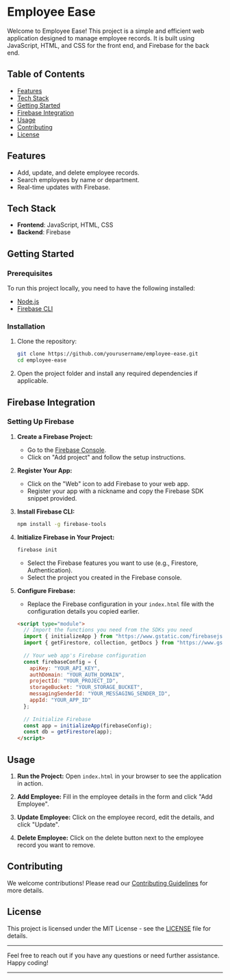 # Employee Ease

Welcome to Employee Ease! This project is a simple and efficient web application designed to manage employee records. It is built using JavaScript, HTML, and CSS for the front end, and Firebase for the back end.

## Table of Contents
- [Features](#features)
- [Tech Stack](#tech-stack)
- [Getting Started](#getting-started)
- [Firebase Integration](#firebase-integration)
- [Usage](#usage)
- [Contributing](#contributing)
- [License](#license)

## Features
- Add, update, and delete employee records.
- Search employees by name or department.
- Real-time updates with Firebase.

## Tech Stack
- **Frontend**: JavaScript, HTML, CSS
- **Backend**: Firebase

## Getting Started

### Prerequisites
To run this project locally, you need to have the following installed:
- [Node.js](https://nodejs.org/)
- [Firebase CLI](https://firebase.google.com/docs/cli)

### Installation
1. Clone the repository:
    ```bash
    git clone https://github.com/yourusername/employee-ease.git
    cd employee-ease
    ```

2. Open the project folder and install any required dependencies if applicable.

## Firebase Integration

### Setting Up Firebase

1. **Create a Firebase Project:**
   - Go to the [Firebase Console](https://console.firebase.google.com/).
   - Click on "Add project" and follow the setup instructions.

2. **Register Your App:**
   - Click on the "Web" icon to add Firebase to your web app.
   - Register your app with a nickname and copy the Firebase SDK snippet provided.

3. **Install Firebase CLI:**
   ```bash
   npm install -g firebase-tools
   ```

4. **Initialize Firebase in Your Project:**
   ```bash
   firebase init
   ```
   - Select the Firebase features you want to use (e.g., Firestore, Authentication).
   - Select the project you created in the Firebase console.

5. **Configure Firebase:**
   - Replace the Firebase configuration in your `index.html` file with the configuration details you copied earlier.
   ```html
   <script type="module">
     // Import the functions you need from the SDKs you need
     import { initializeApp } from "https://www.gstatic.com/firebasejs/9.6.10/firebase-app.js";
     import { getFirestore, collection, getDocs } from "https://www.gstatic.com/firebasejs/9.6.10/firebase-firestore.js";
     
     // Your web app's Firebase configuration
     const firebaseConfig = {
       apiKey: "YOUR_API_KEY",
       authDomain: "YOUR_AUTH_DOMAIN",
       projectId: "YOUR_PROJECT_ID",
       storageBucket: "YOUR_STORAGE_BUCKET",
       messagingSenderId: "YOUR_MESSAGING_SENDER_ID",
       appId: "YOUR_APP_ID"
     };
     
     // Initialize Firebase
     const app = initializeApp(firebaseConfig);
     const db = getFirestore(app);
   </script>
   ```

## Usage
1. **Run the Project:**
   Open `index.html` in your browser to see the application in action.

2. **Add Employee:**
   Fill in the employee details in the form and click "Add Employee".

3. **Update Employee:**
   Click on the employee record, edit the details, and click "Update".

4. **Delete Employee:**
   Click on the delete button next to the employee record you want to remove.

## Contributing
We welcome contributions! Please read our [Contributing Guidelines](CONTRIBUTING.md) for more details.

## License
This project is licensed under the MIT License - see the [LICENSE](LICENSE) file for details.

---

Feel free to reach out if you have any questions or need further assistance. Happy coding!

---
